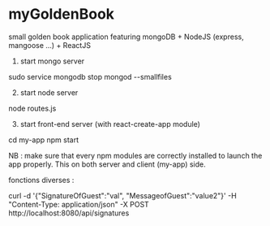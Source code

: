 # myGoldenBook
small golden book application featuring mongoDB + NodeJS (express, mangoose ...) + ReactJS 


1) start mongo server

sudo service mongodb stop
mongod --smallfiles

2) start node server

node routes.js

3) start front-end server (with react-create-app module)

cd my-app
npm start



NB : make sure that every npm modules are correctly installed to launch the app properly. This on both server and client (my-app) side.







fonctions diverses :

curl -d '{"SignatureOfGuest":"val", "MessageofGuest":"value2"}' -H "Content-Type: application/json" -X POST http://localhost:8080/api/signatures
